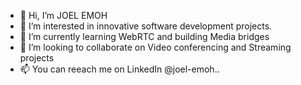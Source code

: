 - 👋 Hi, I’m JOEL EMOH
- 👀 I’m interested in innovative software development projects. 
- 🌱 I’m currently learning WebRTC and building Media bridges
- 💞️ I’m looking to collaborate on Video conferencing and Streaming projects
- 📫 You can reeach me on LinkedIn @joel-emoh..
